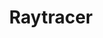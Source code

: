 ---
layout: default
title: Raytracer
permalink: /projects/project_5/
tag: side
showcaseImage: proj_raytracer.png
projectUrl: https://github.com/tommai78101/Raytracer
isCurrentProject: false
dateOfCreation: 2014/11/22
jsid: project007
summary: A 2.5D (pseudo 3D) rendering project to understand light diffusion, light reflection, material properties, and other lighting effects. Uses raytracing techniques to calculate the pixel colors by tracing each ray from the pixel position to the light source. For academic purposes only.
---